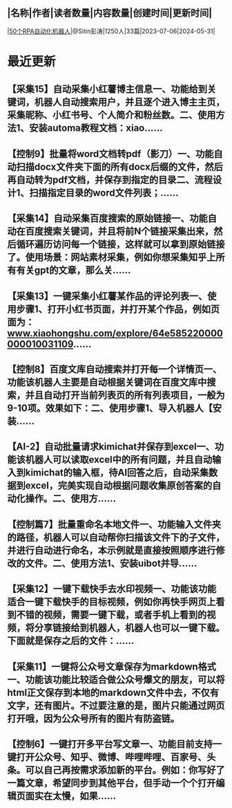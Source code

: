 |名称|作者|读者数量|内容数量|创建时间|更新时间|
---
|[50个RPA自动化机器人](https://xiaobot.net/p/case?refer=0b133df9-27dc-423b-8101-639049001c13)|@Sitin彭涛|1250人|33篇|2023-07-06|2024-05-31|

# 最近更新
## 【采集15】自动采集小红薯博主信息一、功能给到关键词，机器人自动搜索用户，并且逐个进入博主主页，采集昵称、小红书号、个人简介和粉丝数。二、使用方法1、安装automa教程文档：xiao......
## 【控制9】批量将word文档转pdf（影刀）一、功能自动扫描docx文件夹下面的所有docx后缀的文件，然后再自动转为pdf文档，并保存到指定的目录二、流程设计1、扫描指定目录的word文件列表；......
## 【采集14】自动采集百度搜索的原始链接一、功能自动在百度搜索关键词，并且将前N个链接采集出来，然后循环遍历访问每一个链接，这样就可以拿到原始链接了。使用场景：网站素材采集，例如你想采集知乎上所有有关gpt的文章，那么关......
## 【采集13】一键采集小红薯某作品的评论列表一、使用步骤1、打开小红书页面，并打开某个作品，例如页面为：www.xiaohongshu.com/explore/64e585220000000010031109......
## 【控制8】百度文库自动搜索并打开每一个详情页一、功能该机器人主要是自动根据关键词在百度文库中搜索，并且自动打开当前列表页的所有列表项目，一般为9-10项。效果如下：二、使用步骤1、导入机器人【安装......
## 【AI-2】自动批量请求kimichat并保存到excel一、功能该机器人可以读取excel中的所有问题，并且自动输入到kimichat的输入框，待AI回答之后，自动采集数据到excel，完美实现自动根据问题收集原创答案的自动化操作。二、使用方......
## 【控制篇7】批量重命名本地文件一、功能输入文件夹的路径，机器人可以自动帮你扫描该文件下的子文件，并进行自动进行命名，本示例就是直接按照顺序进行修改的文件。二、使用方法1、安装uibot并导......
## 【采集12】一键下载快手去水印视频一、功能该功能适合一键下载快手的目标视频，例如你再快手网页上看到不错的视频，需要一键下载，或者手机上看到的视频，将分享链接给到机器人，机器人也可以一键下载。下面就是保存之后的文件：......
## 【采集11】一键将公众号文章保存为markdown格式一、功能该功能比较适合做公众号爆文的朋友，可以将html正文保存到本地的markdown文件中去，不仅有文字，还有图片。不过要注意的是，图片只能通过网页打开哦，因为公众号所有的图片有防盗链。
## 【控制6】一键打开多平台写文章一、功能目前支持一键打开公众号、知乎、微博、哔哩哔哩、百家号、头条。可以自己再按需求添加新的平台。例如：你写好了一篇文章，希望同步到其他平台，但手动一个个打开编辑页面实在太慢，如果......

